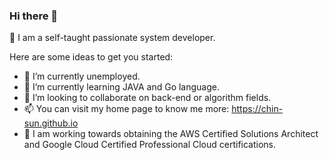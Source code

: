 ### Hi there 👋 
:sparkling_heart: I am a self-taught passionate system developer. 


Here are some ideas to get you started:

- 🔭 I’m currently unemployed.
- 🌱 I’m currently learning JAVA and Go language.
- 👯 I’m looking to collaborate on back-end or algorithm fields.
- 📫 You can visit my home page to know me more: https://chin-sun.github.io
- 🤔 I am working towards obtaining the AWS Certified Solutions Architect and Google Cloud Certified Professional Cloud certifications.
<!---
- 🤔 I’m looking for help with ...
- 💬 Ask me about ...

- 😄 Pronouns: ...
- ⚡ Fun fact: ...
-->
